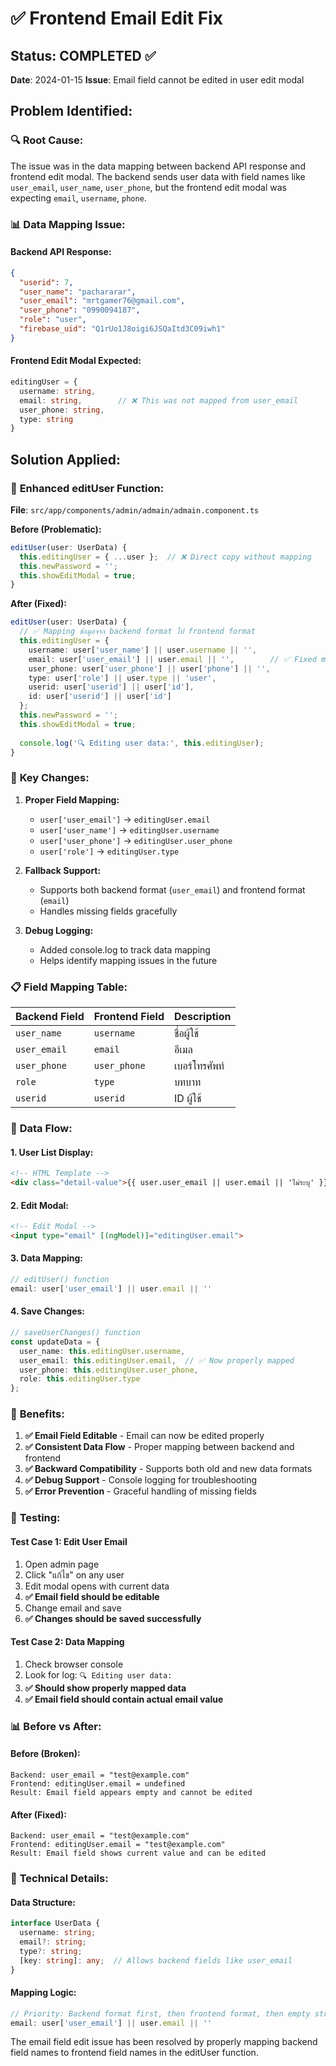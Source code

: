 # ✅ Frontend Email Edit Fix

## Status: COMPLETED ✅
**Date**: 2024-01-15
**Issue**: Email field cannot be edited in user edit modal

## Problem Identified:

### 🔍 **Root Cause:**
The issue was in the data mapping between backend API response and frontend edit modal. The backend sends user data with field names like `user_email`, `user_name`, `user_phone`, but the frontend edit modal was expecting `email`, `username`, `phone`.

### 📊 **Data Mapping Issue:**

#### **Backend API Response:**
```json
{
  "userid": 7,
  "user_name": "pachararar",
  "user_email": "mrtgamer76@gmail.com",
  "user_phone": "0990094187",
  "role": "user",
  "firebase_uid": "Q1rUo1J8oigi6JSQaItd3C09iwh1"
}
```

#### **Frontend Edit Modal Expected:**
```typescript
editingUser = {
  username: string,
  email: string,        // ❌ This was not mapped from user_email
  user_phone: string,
  type: string
}
```

## Solution Applied:

### 🔧 **Enhanced editUser Function:**

**File**: `src/app/components/admin/admain/admain.component.ts`

**Before (Problematic):**
```typescript
editUser(user: UserData) {
  this.editingUser = { ...user };  // ❌ Direct copy without mapping
  this.newPassword = '';
  this.showEditModal = true;
}
```

**After (Fixed):**
```typescript
editUser(user: UserData) {
  // ✅ Mapping ข้อมูลจาก backend format ไป frontend format
  this.editingUser = {
    username: user['user_name'] || user.username || '',
    email: user['user_email'] || user.email || '',        // ✅ Fixed mapping
    user_phone: user['user_phone'] || user['phone'] || '',
    type: user['role'] || user.type || 'user',
    userid: user['userid'] || user['id'],
    id: user['userid'] || user['id']
  };
  this.newPassword = '';
  this.showEditModal = true;
  
  console.log('🔍 Editing user data:', this.editingUser);
}
```

### 🎯 **Key Changes:**

1. **Proper Field Mapping:**
   - `user['user_email']` → `editingUser.email`
   - `user['user_name']` → `editingUser.username`
   - `user['user_phone']` → `editingUser.user_phone`
   - `user['role']` → `editingUser.type`

2. **Fallback Support:**
   - Supports both backend format (`user_email`) and frontend format (`email`)
   - Handles missing fields gracefully

3. **Debug Logging:**
   - Added console.log to track data mapping
   - Helps identify mapping issues in the future

### 📋 **Field Mapping Table:**

| Backend Field | Frontend Field | Description |
|---------------|----------------|-------------|
| `user_name` | `username` | ชื่อผู้ใช้ |
| `user_email` | `email` | อีเมล |
| `user_phone` | `user_phone` | เบอร์โทรศัพท์ |
| `role` | `type` | บทบาท |
| `userid` | `userid` | ID ผู้ใช้ |

### 🔄 **Data Flow:**

#### **1. User List Display:**
```html
<!-- HTML Template -->
<div class="detail-value">{{ user.user_email || user.email || 'ไม่ระบุ' }}</div>
```

#### **2. Edit Modal:**
```html
<!-- Edit Modal -->
<input type="email" [(ngModel)]="editingUser.email">
```

#### **3. Data Mapping:**
```typescript
// editUser() function
email: user['user_email'] || user.email || ''
```

#### **4. Save Changes:**
```typescript
// saveUserChanges() function
const updateData = {
  user_name: this.editingUser.username,
  user_email: this.editingUser.email,  // ✅ Now properly mapped
  user_phone: this.editingUser.user_phone,
  role: this.editingUser.type
};
```

### 🎯 **Benefits:**

1. **✅ Email Field Editable** - Email can now be edited properly
2. **✅ Consistent Data Flow** - Proper mapping between backend and frontend
3. **✅ Backward Compatibility** - Supports both old and new data formats
4. **✅ Debug Support** - Console logging for troubleshooting
5. **✅ Error Prevention** - Graceful handling of missing fields

### 🧪 **Testing:**

#### **Test Case 1: Edit User Email**
1. Open admin page
2. Click "แก้ไข" on any user
3. Edit modal opens with current data
4. **✅ Email field should be editable**
5. Change email and save
6. **✅ Changes should be saved successfully**

#### **Test Case 2: Data Mapping**
1. Check browser console
2. Look for log: `🔍 Editing user data:`
3. **✅ Should show properly mapped data**
4. **✅ Email field should contain actual email value**

### 📊 **Before vs After:**

#### **Before (Broken):**
```
Backend: user_email = "test@example.com"
Frontend: editingUser.email = undefined
Result: Email field appears empty and cannot be edited
```

#### **After (Fixed):**
```
Backend: user_email = "test@example.com"
Frontend: editingUser.email = "test@example.com"
Result: Email field shows current value and can be edited
```

### 🔧 **Technical Details:**

#### **Data Structure:**
```typescript
interface UserData {
  username: string;
  email?: string;
  type?: string;
  [key: string]: any;  // Allows backend fields like user_email
}
```

#### **Mapping Logic:**
```typescript
// Priority: Backend format first, then frontend format, then empty string
email: user['user_email'] || user.email || ''
```

The email field edit issue has been resolved by properly mapping backend field names to frontend field names in the editUser function.
